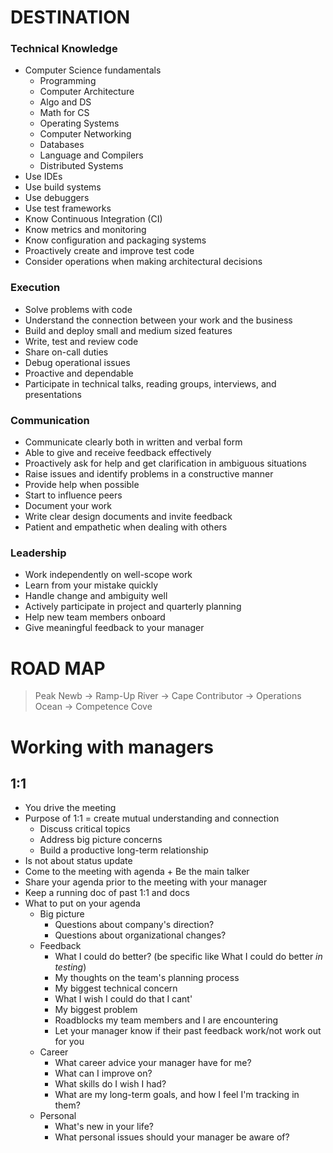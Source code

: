 # DESTINATION

### Technical Knowledge
- Computer Science fundamentals
    - Programming
    - Computer Architecture
    - Algo and DS
    - Math for CS
    - Operating Systems
    - Computer Networking
    - Databases
    - Language and Compilers
    - Distributed Systems
- Use IDEs
- Use build systems
- Use debuggers
- Use test frameworks
- Know Continuous Integration (CI) 
- Know metrics and monitoring
- Know configuration and packaging systems
- Proactively create and improve test code
- Consider operations when making architectural decisions

### Execution
- Solve problems with code
- Understand the connection between your work and the business
- Build and deploy small and medium sized features
- Write, test and review code
- Share on-call duties
- Debug operational issues
- Proactive and dependable
- Participate in technical talks, reading groups, interviews, and presentations

### Communication
- Communicate clearly both in written and verbal form
- Able to give and receive feedback effectively
- Proactively ask for help and get clarification in ambiguous situations
- Raise issues and identify problems in a constructive manner
- Provide help when possible
- Start to influence peers
- Document your work
- Write clear design documents and invite feedback
- Patient and empathetic when dealing with others

### Leadership
- Work independently on well-scope work
- Learn from your mistake quickly
- Handle change and ambiguity well
- Actively participate in project and quarterly planning
- Help new team members onboard
- Give meaningful feedback to your manager

# ROAD MAP
> Peak Newb &rightarrow; Ramp-Up River &rightarrow; Cape Contributor &rightarrow; Operations Ocean &rightarrow; Competence Cove

# Working with managers
## 1:1 
- You drive the meeting
- Purpose of 1:1 = create mutual understanding and connection
    - Discuss critical topics
    - Address big picture concerns
    - Build a productive long-term relationship
- Is not about status update
- Come to the meeting with agenda + Be the main talker
- Share your agenda prior to the meeting with your manager
- Keep a running doc of past 1:1 and docs
- What to put on your agenda
    - Big picture
        - Questions about company's direction?
        - Questions about organizational changes?
    - Feedback
        - What I could do better? (be specific like What I could do better *in testing*)
        - My thoughts on the team's planning process
        - My biggest technical concern
        - What I wish I could do that I cant'
        - My biggest problem
        - Roadblocks my team members and I are encountering
        - Let your manager know if their past feedback work/not work out for you
    - Career
        - What career advice your manager have for me?
        - What can I improve on?
        - What skills do I wish I had?
        - What are my long-term goals, and how I feel I'm tracking in them?
    - Personal
        - What's new in your life?
        - What personal issues should your manager be aware of?
